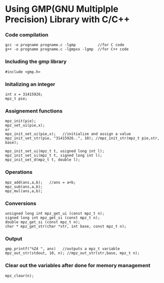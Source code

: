 
# Using GMP(GNU Multiplple Precision) Library with C/C++

### Code compilation
```
gcc -o progname progname.c -lgmp          //for C code
g++ -o progname progname.c -lgmpxx -lgmp  //for C++ code
```
### Including the gmp library
```
#include <gmp.h>
```

### Initalizing an integer
```
int x = 31415926;
mpz_t pie;
```

### Assignement functions
```
mpz_init(pie);
mpz_set_ui(pie,x);
or
mpz_init_set_ui(pie,x);   //initialize and assign a value
mpz_init_set_str(pie, "31415926..", 10); //mpz_init_str(mpz_t pie,str, base);

mpz_init_set_ui(mpz_t t, usigned long int l);
mpz_init_set_si(mpz_t t, signed long int l);
mpz_init_set_d(mpz_t t, double l);
```

### Operations
```
mpz_add(ans,a,b);   //ans = a+b;
mpz_sub(ans,a,b);
mpz_mul(ans,a,b);
```

### Conversions
```
unsigned long int mpz_get_ui (const mpz_t n);
signed long int mpz_get_si (const mpz_t n);
double mpz_get_si (const mpz_t n);
char * mpz_get_str(char *str, int base, const mpz_t n);
```

### Output 
```
gmp_printf("%Zd ", ans)   //outputs a mpz_t variable
mpz_out_str(stdout, 10, n); //mpz_out_str(str,base, mpz_t n);

```

### Clear out the variables after done for memory management
```
mpz_clear(n);
```

